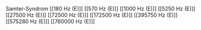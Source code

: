 Samter-Syndrom
[[180 Hz (E)]]
[[570 Hz (E)]]
[[1000 Hz (E)]]
[[5250 Hz (E)]]
[[27500 Hz (E)]]
[[72500 Hz (E)]]
[[172500 Hz (E)]]
[[395750 Hz (E)]]
[[575280 Hz (E)]]
[[760000 Hz (E)]]
